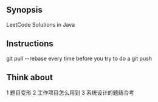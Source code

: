 ## Synopsis
LeetCode Solutions in Java

## Instructions

git pull --rebase 
every time before you try to do a git push

## Think about
1 题目变形
2 工作项目怎么用到
3 系统设计的题结合考

